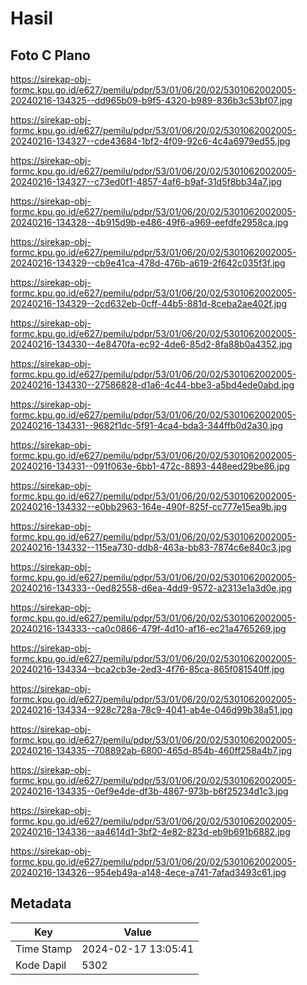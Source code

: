 # Hasil

## Foto C Plano

https://sirekap-obj-formc.kpu.go.id/e627/pemilu/pdpr/53/01/06/20/02/5301062002005-20240216-134325--dd965b09-b9f5-4320-b989-836b3c53bf07.jpg

https://sirekap-obj-formc.kpu.go.id/e627/pemilu/pdpr/53/01/06/20/02/5301062002005-20240216-134327--cde43684-1bf2-4f09-92c6-4c4a6979ed55.jpg

https://sirekap-obj-formc.kpu.go.id/e627/pemilu/pdpr/53/01/06/20/02/5301062002005-20240216-134327--c73ed0f1-4857-4af6-b9af-31d5f8bb34a7.jpg

https://sirekap-obj-formc.kpu.go.id/e627/pemilu/pdpr/53/01/06/20/02/5301062002005-20240216-134328--4b915d9b-e486-49f6-a969-eefdfe2958ca.jpg

https://sirekap-obj-formc.kpu.go.id/e627/pemilu/pdpr/53/01/06/20/02/5301062002005-20240216-134329--cb9e41ca-478d-476b-a619-2f642c035f3f.jpg

https://sirekap-obj-formc.kpu.go.id/e627/pemilu/pdpr/53/01/06/20/02/5301062002005-20240216-134329--2cd632eb-0cff-44b5-881d-8ceba2ae402f.jpg

https://sirekap-obj-formc.kpu.go.id/e627/pemilu/pdpr/53/01/06/20/02/5301062002005-20240216-134330--4e8470fa-ec92-4de6-85d2-8fa88b0a4352.jpg

https://sirekap-obj-formc.kpu.go.id/e627/pemilu/pdpr/53/01/06/20/02/5301062002005-20240216-134330--27586828-d1a6-4c44-bbe3-a5bd4ede0abd.jpg

https://sirekap-obj-formc.kpu.go.id/e627/pemilu/pdpr/53/01/06/20/02/5301062002005-20240216-134331--9682f1dc-5f91-4ca4-bda3-344ffb0d2a30.jpg

https://sirekap-obj-formc.kpu.go.id/e627/pemilu/pdpr/53/01/06/20/02/5301062002005-20240216-134331--091f063e-6bb1-472c-8893-448eed29be86.jpg

https://sirekap-obj-formc.kpu.go.id/e627/pemilu/pdpr/53/01/06/20/02/5301062002005-20240216-134332--e0bb2963-164e-490f-825f-cc777e15ea9b.jpg

https://sirekap-obj-formc.kpu.go.id/e627/pemilu/pdpr/53/01/06/20/02/5301062002005-20240216-134332--115ea730-ddb8-463a-bb83-7874c6e840c3.jpg

https://sirekap-obj-formc.kpu.go.id/e627/pemilu/pdpr/53/01/06/20/02/5301062002005-20240216-134333--0ed82558-d6ea-4dd9-9572-a2313e1a3d0e.jpg

https://sirekap-obj-formc.kpu.go.id/e627/pemilu/pdpr/53/01/06/20/02/5301062002005-20240216-134333--ca0c0866-479f-4d10-af16-ec21a4765269.jpg

https://sirekap-obj-formc.kpu.go.id/e627/pemilu/pdpr/53/01/06/20/02/5301062002005-20240216-134334--bca2cb3e-2ed3-4f76-85ca-865f081540ff.jpg

https://sirekap-obj-formc.kpu.go.id/e627/pemilu/pdpr/53/01/06/20/02/5301062002005-20240216-134334--928c728a-78c9-4041-ab4e-046d99b38a51.jpg

https://sirekap-obj-formc.kpu.go.id/e627/pemilu/pdpr/53/01/06/20/02/5301062002005-20240216-134335--708892ab-6800-465d-854b-460ff258a4b7.jpg

https://sirekap-obj-formc.kpu.go.id/e627/pemilu/pdpr/53/01/06/20/02/5301062002005-20240216-134335--0ef9e4de-df3b-4867-973b-b6f25234d1c3.jpg

https://sirekap-obj-formc.kpu.go.id/e627/pemilu/pdpr/53/01/06/20/02/5301062002005-20240216-134336--aa4614d1-3bf2-4e82-823d-eb9b691b6882.jpg

https://sirekap-obj-formc.kpu.go.id/e627/pemilu/pdpr/53/01/06/20/02/5301062002005-20240216-134326--954eb49a-a148-4ece-a741-7afad3493c61.jpg


## Metadata

| Key        | Value               |
| ---------- | ------------------- |
| Time Stamp | 2024-02-17 13:05:41 |
| Kode Dapil | 5302                |



